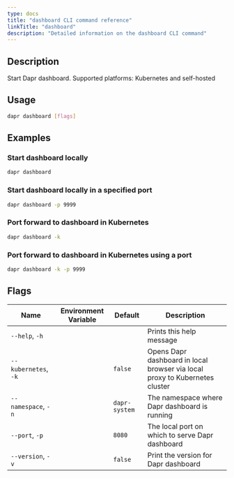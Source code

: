```yaml
---
type: docs
title: "dashboard CLI command reference"
linkTitle: "dashboard"
description: "Detailed information on the dashboard CLI command"
---
```


## Description

Start Dapr dashboard. Supported platforms: Kubernetes and self-hosted

## Usage
```bash
dapr dashboard [flags]
```

## Examples

### Start dashboard locally
```bash
dapr dashboard
```

### Start dashboard locally in a specified port
```bash
dapr dashboard -p 9999
```

### Port forward to dashboard in Kubernetes
```bash
dapr dashboard -k
```

### Port forward to dashboard in Kubernetes using a port
```bash
dapr dashboard -k -p 9999
```

## Flags

| Name | Environment Variable | Default | Description
| --- | --- | --- | --- |
| `--help`, `-h` | | | Prints this help message |
| `--kubernetes`, `-k` | | `false` | Opens Dapr dashboard in local browser via local proxy to Kubernetes cluster |
| `--namespace`, `-n` | | `dapr-system` | The namespace where Dapr dashboard is running |
| `--port`, `-p` | | `8080` | The local port on which to serve Dapr dashboard |
| `--version`, `-v` | | `false` | Print the version for Dapr dashboard |
